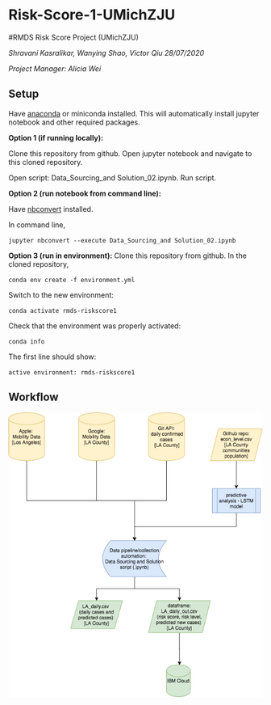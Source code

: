 # Risk-Score-1-UMichZJU

#RMDS Risk Score Project (UMichZJU)

*Shravani Kasralikar, Wanying Shao, Victor Qiu 28/07/2020*

*Project Manager: Alicia Wei*


## Setup

Have [anaconda](https://www.anaconda.com/products/individual) or miniconda installed. This will automatically install jupyter notebook and other required packages.

**Option 1 (if running locally):**

Clone this repository from github. Open jupyter notebook and navigate to this cloned repository.

Open script: Data_Sourcing_and Solution_02.ipynb. Run script.

**Option 2 (run notebook from command line):**

Have [nbconvert](https://github.com/jupyter/nbconver) installed. 

In command line,
```
jupyter nbconvert --execute Data_Sourcing_and Solution_02.ipynb
```

**Option 3 (run in environment):** 
Clone this repository from github. In the cloned repository, 
```
conda env create -f environment.yml
```
Switch to the new environment:
```
conda activate rmds-riskscore1
```
Check that the environment was properly activated:
```
conda info
```
The first line should show:
```
active environment: rmds-riskscore1
```

## Workflow
![workflow](https://github.com/skasralikar/Risk-Score-1-UMichZJU/blob/master/Risk-Score-UMich-Workflow.png)
